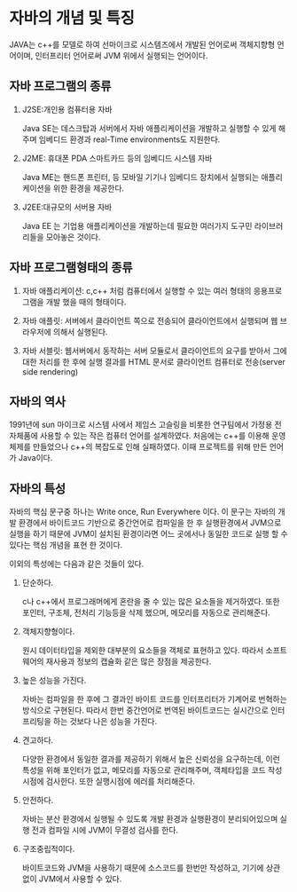 # 자바의 개념 및 특징
JAVA는 c++를 모델로 하여 선마이크로 시스템즈에서 개발된 언어로써 객체지향형 언어이며, 인터프리터 언어로써 JVM 위에서 실행되는 언어이다. 

## 자바 프로그램의 종류
1. J2SE:개인용 컴퓨터용 자바
    
    Java SE는 데스크탑과 서버에서 자바 애플리케이션을 개발하고 실행할 수 있게 해주며 임베디드 환경과 real-Time environments도 지원한다. 

2. J2ME: 휴대폰 PDA 스마트카드 등의 임베디드 시스템 자바
    
    Java ME는 핸드폰 프린터, 등 모바일 기기나 임베디드 장치에서 실행되는 애플리케이션을 위한 환경을 제공한다. 
3. J2EE:대규모의 서버용 자바 

    Java EE 는 기업용 애플리케이션을 개발하는데 필요한 여러가지 도구민 라이브러리들을 모아놓은 것이다. 

## 자바 프로그램형태의 종류
1. 자바 애플리케이션: c,c++ 처럼 컴퓨터에서 실행할 수 있는 여러 형태의 응용프로그램을 개발 했을 때의 형태이다. 

2. 자바 애플릿: 서버에서 클라이언트 쪽으로 전송되어 클라이언트에서 실행되며 웹 브라우저에 의해서 실행된다. 

3. 자바 서블릿: 웹서버에서 동작하는 서버 모듈로서 클라이언트의 요구를 받아서 그에 대한 처리를 한 후에 실행 결과를 HTML 문서로 클라이언트 컴퓨터로 전송(server side rendering)

## 자바의 역사 
1991년에 sun 마이크로 시스템 사에서 제임스 고슬링을 비롯한 연구팀에서 가정용 전자체품에 사용할 수 있는 작은 컴퓨터 언어를 설계하였다. 처음에는 c++를 이용해 운영체제를 만들었으나 c++의 복잡도로 인해 실패하였다. 
    이때 프로젝트를 위해 만든 언어가 Java이다. 
## 자바의 특성 

자바의 핵심 문구중 하나는 Write once, Run Everywhere 이다. 
이 문구는 자바의 개발 환경에서 바이트코드 기반으로 중간언어로 컴파일을 한 후 실행환경에서 JVM으로 실행을 하기 때문에 JVM이 설치된 환경이라면 어느 곳에서나 동일한 코드로 실행 할 수 있다는 핵심 개념을 표현 한 것이다. 

이외의 특성에는 다음과 같은 것들이 있다. 

1. 단순하다.
    
    c나 c++에서 프로그래머에게 혼란을 줄 수 있는 많은 요소들을 제거하였다. 또한 포인터, 구조체, 전처리 기능등을 삭제 했으며, 메모리를 자동으로 관리해준다. 
2. 객체지향형이다. 
    
    원시 데이터타입을 제외한 대부분의 요소들을 객체로 표현하고 있다. 따라서 소프트웨어의 재사용과 정보의 캡슐화 같은 많은 장점을 제공한다. 
3. 높은 성능을 가진다. 
    
    자바는 컴파일을 한 후에 그 결과인 바이트 코드를 인터프리터가 기계어로 번혁하는 방식으로 구현된다. 
    따라서 한번 중간언어로 번역된 바이트코드는 실시간으로 인터프리팅을 하는 것보다 나은 성능을 가진다. 
4. 견고하다.

    다양한 환경에서 동일한 결과를 제공하기 위해서 높은 신뢰성을 요구하는데, 이런 특성을 위해 포인터가 없고, 메모리를 자동으로 관리해주며, 객체타입을 코드 작성시점에 검사한다. 또한 실행시점에 에러를 처리해준다. 

5. 안전하다.

    자바는 분산 환경에서 실행될 수 있도록 개발 환경과 실행환경이 분리되어있으며 실행 전과 컴파일 시에 JVM이 무결성 검사를 한다. 


6. 구조중립적이다. 

    바이트코드와 JVM을 사용하기 때문에 소스코드를 한번만 작성하고, 기기에 상관 없이 JVM에서 사용할 수 있다. 




